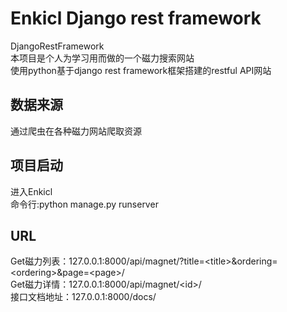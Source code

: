 Enkicl Django rest framework<br>
====
DjangoRestFramework<br>
本项目是个人为学习用而做的一个磁力搜索网站<br>
使用python基于django rest framework框架搭建的restful API网站<br>



数据来源
--
通过爬虫在各种磁力网站爬取资源<br>

项目启动
--
进入Enkicl<br>
命令行:python manage.py runserver <br>

URL
--
Get磁力列表：127.0.0.1:8000/api/magnet/?title=\<title>&ordering=\<ordering>&page=\<page>/ <br>
Get磁力详情：127.0.0.1:8000/api/magnet/\<id>/ <br>
接口文档地址：127.0.0.1:8000/docs/
